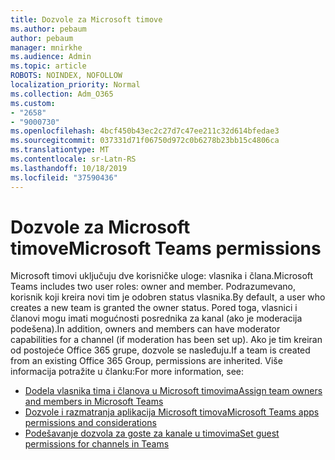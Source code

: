 ```yaml
---
title: Dozvole za Microsoft timove
ms.author: pebaum
author: pebaum
manager: mnirkhe
ms.audience: Admin
ms.topic: article
ROBOTS: NOINDEX, NOFOLLOW
localization_priority: Normal
ms.collection: Adm_O365
ms.custom:
- "2658"
- "9000730"
ms.openlocfilehash: 4bcf450b43ec2c27d7c47ee211c32d614bfedae3
ms.sourcegitcommit: 037331d71f06750d972c0b6278b23bb15c4806ca
ms.translationtype: MT
ms.contentlocale: sr-Latn-RS
ms.lasthandoff: 10/18/2019
ms.locfileid: "37590436"
---
```

# <a name="microsoft-teams-permissions"></a><span data-ttu-id="bbeea-102">Dozvole za Microsoft timove</span><span class="sxs-lookup"><span data-stu-id="bbeea-102">Microsoft Teams permissions</span></span>

<span data-ttu-id="bbeea-103">Microsoft timovi uključuju dve korisničke uloge: vlasnika i člana.</span><span class="sxs-lookup"><span data-stu-id="bbeea-103">Microsoft Teams includes two user roles: owner and member.</span></span> <span data-ttu-id="bbeea-104">Podrazumevano, korisnik koji kreira novi tim je odobren status vlasnika.</span><span class="sxs-lookup"><span data-stu-id="bbeea-104">By default, a user who creates a new team is granted the owner status.</span></span> <span data-ttu-id="bbeea-105">Pored toga, vlasnici i članovi mogu imati mogućnosti posrednika za kanal (ako je moderacija podešena).</span><span class="sxs-lookup"><span data-stu-id="bbeea-105">In addition, owners and members can have moderator capabilities for a channel (if moderation has been set up).</span></span> <span data-ttu-id="bbeea-106">Ako je tim kreiran od postojeće Office 365 grupe, dozvole se nasleđuju.</span><span class="sxs-lookup"><span data-stu-id="bbeea-106">If a team is created from an existing Office 365 Group, permissions are inherited.</span></span> <span data-ttu-id="bbeea-107">Više informacija potražite u članku:</span><span class="sxs-lookup"><span data-stu-id="bbeea-107">For more information, see:</span></span>

- [<span data-ttu-id="bbeea-108">Dodela vlasnika tima i članova u Microsoft timovima</span><span class="sxs-lookup"><span data-stu-id="bbeea-108">Assign team owners and members in Microsoft Teams</span></span>](https://docs.microsoft.com/microsoftteams/assign-roles-permissions)
- [<span data-ttu-id="bbeea-109">Dozvole i razmatranja aplikacija Microsoft timova</span><span class="sxs-lookup"><span data-stu-id="bbeea-109">Microsoft Teams apps permissions and considerations</span></span>](https://docs.microsoft.com/microsoftteams/app-permissions)
- [<span data-ttu-id="bbeea-110">Podešavanje dozvola za goste za kanale u timovima</span><span class="sxs-lookup"><span data-stu-id="bbeea-110">Set guest permissions for channels in Teams</span></span>](https://support.office.com/article/4756c468-2746-4bfd-a582-736d55fcc169)

